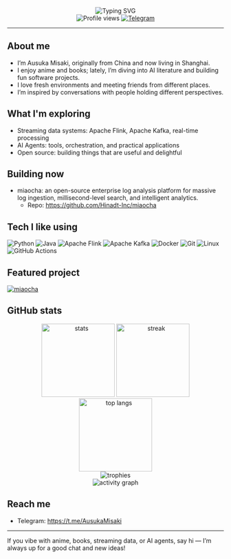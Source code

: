 <div align="center">

  <img src="https://readme-typing-svg.demolab.com?font=Fira+Code&weight=600&size=26&pause=1200&color=00C2FF&center=true&vCenter=true&width=700&lines=Hi%2C+I'm+Ausuka+Misaki;Shanghai-based+developer+%7C+Open-source+enthusiast;AI+Agents+%E2%80%A2+Streaming+Systems+%E2%80%A2+Playful+Software" alt="Typing SVG" />

  <br/>
  <img src="https://komarev.com/ghpvc/?username=Misaki030112&style=for-the-badge&color=0CA5E9" alt="Profile views" />
  <a href="https://t.me/AusukaMisaki"><img src="https://img.shields.io/badge/Telegram-Contact-26A5E4?style=for-the-badge&logo=telegram&logoColor=white" alt="Telegram" /></a>

</div>

---

## About me

- I’m Ausuka Misaki, originally from China and now living in Shanghai.
- I enjoy anime and books; lately, I’m diving into AI literature and building fun software projects.
- I love fresh environments and meeting friends from different places.
- I’m inspired by conversations with people holding different perspectives.

## What I'm exploring

- Streaming data systems: Apache Flink, Apache Kafka, real-time processing
- AI Agents: tools, orchestration, and practical applications
- Open source: building things that are useful and delightful

## Building now

- miaocha: an open-source enterprise log analysis platform for massive log ingestion, millisecond-level search, and intelligent analytics.
  - Repo: https://github.com/Hinadt-Inc/miaocha

## Tech I like using

<div>

  <img src="https://img.shields.io/badge/Python-3776AB?logo=python&logoColor=white" alt="Python" />
  <img src="https://img.shields.io/badge/Java-007396?logo=java&logoColor=white" alt="Java" />
  <img src="https://img.shields.io/badge/Flink-FC4C02?logo=apacheflink&logoColor=white" alt="Apache Flink" />
  <img src="https://img.shields.io/badge/Kafka-231F20?logo=apachekafka&logoColor=white" alt="Apache Kafka" />
  <img src="https://img.shields.io/badge/Docker-2496ED?logo=docker&logoColor=white" alt="Docker" />
  <img src="https://img.shields.io/badge/Git-F05032?logo=git&logoColor=white" alt="Git" />
  <img src="https://img.shields.io/badge/Linux-FCC624?logo=linux&logoColor=black" alt="Linux" />
  <img src="https://img.shields.io/badge/GitHub%20Actions-2088FF?logo=githubactions&logoColor=white" alt="GitHub Actions" />

</div>

## Featured project

<a href="https://github.com/Hinadt-Inc/miaocha">
  <img src="https://github-readme-stats.vercel.app/api/pin/?username=Hinadt-Inc&repo=miaocha&theme=transparent&hide_border=true" alt="miaocha" />
</a>

## GitHub stats

<div align="center">

  <img height="170" src="https://github-readme-stats.vercel.app/api?username=Misaki030112&show_icons=true&theme=transparent&hide_title=true&hide_border=true" alt="stats" />
  <img height="170" src="https://streak-stats.demolab.com?user=Misaki030112&theme=transparent&hide_border=true" alt="streak" />

  <br/>
  <img height="170" src="https://github-readme-stats.vercel.app/api/top-langs/?username=Misaki030112&layout=compact&theme=transparent&hide_border=true" alt="top langs" />

  <br/>
  <img src="https://github-profile-trophy.vercel.app/?username=Misaki030112&theme=flat&no-frame=true&no-bg=true&margin-w=10" alt="trophies" />

  <br/>
  <img src="https://github-readme-activity-graph.vercel.app/graph?username=Misaki030112&theme=github-compact&hide_border=true" alt="activity graph" />

</div>

## Reach me

- Telegram: https://t.me/AusukaMisaki

---

If you vibe with anime, books, streaming data, or AI agents, say hi — I’m always up for a good chat and new ideas!


